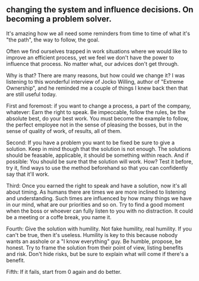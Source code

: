 ## changing the system and influence decisions. On becoming a problem solver.

It's amazing how we all need some reminders from time to time of what it's "the path", the way to follow, the goal.

Often we find ourselves trapped in work situations where we would like to improve an efficient process, yet we feel we don't have the power to influence that process. No matter what, our advices don't get through.

Why is that? There are many reasons, but how could we change it?
I was listening to this wonderful interview of Jocko Willing, author of "Extreme Ownership", and he reminded me a couple of things I knew back then that are still useful today.

First and foremost: if you want to change a process, a part of the company, whatever: Earn the right to speak.
Be impeccable, follow the rules, be the absolute best, do your best work.
You must become the example to follow, the perfect employee not in the sense of pleasing the bosses, but in the sense of quality of work, of results, all of them.

Second: If you have a problem you want to be fixed be sure to give a solution.
Keep in mind though that the solution is not enough. The solutions should be feasable, applicable, it should be something within reach.
And if possible: You should be sure that the solution will work.
How? Test it before, try it, find ways to use the method beforehand so that you can confidently say that it'll work.

Third: Once you earned the right to speak and have a solution, now it's all about timing.
As humans there are times we are more inclined to listening and understanding. Such times are influenced by how many things we have in our mind, what are our priorities and so on. Try to find a good moment when the boss or whoever can fully listen to you with no distraction. It could be a meeting or a coffe break, you name it.

Fourth: Give the solution with humility.
Not fake humility, real humility.
If you can't be true, then it's useless. Humility is key to this because nobody wants an asshole or a "I know everything" guy. Be humble, propose, be honest. Try to frame the solution from their point of view, listing benefits and risk. 
Don't hide risks, but be sure to explain what will come if there's a benefit.

Fifth: If it fails, start from 0 again and do better. 
